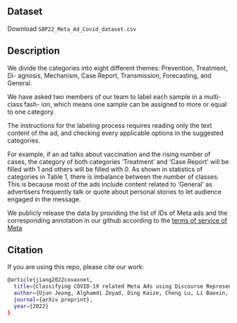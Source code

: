 ## Dataset

Download <code>SBP22_Meta_Ad_Covid_dataset.csv</code>

## Description
We divide the categories into eight different themes: Prevention, Treatment, Di-
agnosis, Mechanism, Case Report, Transmission, Forecasting, and General.

We have asked two members of our team to label each sample in a multi-class fash-
ion, which means one sample can be assigned to more or equal to one category.

The instructions for the labeling process requires reading only the text content
of the ad, and checking every applicable options in the suggested categories.

For example, if an ad talks about vaccination and the rising number of cases,
the category of both categories ‘Treatment’ and ‘Case Report’ will be filled with 1
and others will be filled with 0. As shown in statistics of categories in Table 1,
there is imbalance between the number of classes. This is because most of the ads include
content related to ‘General’ as advertisers frequently talk or quote about personal stories
to let audience engaged in the message.

We publicly release the data by providing the list of IDs of Meta ads and the corresponding
annotation in our github according to the [terms of service of Meta](https://developers.facebook.com/terms/)

## Citation
If you are using this repo, please cite our work:
```bash
@article{jiang2022covaxnet,
  title={Classifying COVID-19 related Meta Ads using Discourse Representation through Hypergraph},
  author={Ujun Jeong, Alghamdi Zeyad, Ding Kaize, Cheng Lu, Li Baoxin, Huan Liu},
  journal={arXiv preprint},
  year={2022}
}
```
